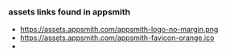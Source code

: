 ### assets links found in appsmith
- https://assets.appsmith.com/appsmith-logo-no-margin.png
- https://assets.appsmith.com/appsmith-favicon-orange.ico
- 
